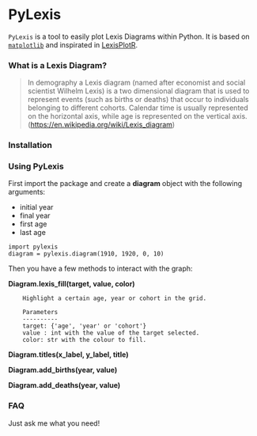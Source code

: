 # PyLexis

`PyLexis` is a tool to easily plot Lexis Diagrams within Python. It is based on [`matplotlib`](https://matplotlib.org/) and inspirated in 
[LexisPlotR](https://github.com/ottlngr/LexisPlotR).

### What is a Lexis Diagram?

> In demography a Lexis diagram (named after economist and social scientist Wilhelm Lexis) is a two dimensional diagram that is used to represent events 
(such as births or deaths) that occur to individuals belonging to different cohorts. Calendar time is usually represented on the horizontal axis, while 
age is represented on the vertical axis. (<https://en.wikipedia.org/wiki/Lexis_diagram>)

### Installation

### Using PyLexis

First import the package and create a **diagram** object with the following arguments:
- initial year
- final year
- first age
- last age

```
import pylexis
diagram = pylexis.diagram(1910, 1920, 0, 10)
```

Then you have a few methods to interact with the graph:

**Diagram.lexis_fill(target, value, color)**

        Highlight a certain age, year or cohort in the grid.

        Parameters
        ----------
        target: {'age', 'year' or 'cohort'}
        value : int with the value of the target selected.
        color: str with the colour to fill.

**Diagram.titles(x_label, y_label, title)**

**Diagram.add_births(year, value)**

**Diagram.add_deaths(year, value)**

 
### FAQ

Just ask me what you need!
